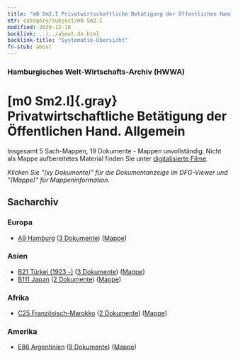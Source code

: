 ```yaml
---
title: "m0 Sm2.I Privatwirtschaftliche Betätigung der Öffentlichen Hand. Allgemein"
etr: category/subject/m0 Sm2.I
modified: 2020-12-18
backlink: ../../about.de.html
backlink-title: "Systematik-Übersicht"
fn-stub: about
---
```


### Hamburgisches Welt-Wirtschafts-Archiv (HWWA)
# [m0 Sm2.I]{.gray}&#8201; Privatwirtschaftliche Betätigung der Öffentlichen Hand. Allgemein&#160; 




Insgesamt 5 Sach-Mappen, 19 Dokumente - Mappen unvollständig.
Nicht als Mappe aufbereitetes Material finden Sie unter [digitalisierte Filme](/film/h1_sh).

_Klicken Sie "(xy Dokumente)" für die Dokumentanzeige im DFG-Viewer und "(Mappe)" für Mappeninformation._

## Sacharchiv




### Europa

- [A9 Hamburg](../../../geo/about.de.html#A9) (<a href="https://dfg-viewer.de/show/?tx_dlf[id]=https://pm20.zbw.eu/mets/sh/1409xx/140905/1449xx/144909/public.mets.de.xml" target="_blank">3 Dokumente</a>) ([Mappe](http://purl.org/pressemappe20/folder/sh/140905,144909))

### Asien

- [B21 Türkei (1923 -)](../../../geo/about.de.html#B21) (<a href="https://dfg-viewer.de/show/?tx_dlf[id]=https://pm20.zbw.eu/mets/sh/1411xx/141111/1449xx/144909/public.mets.de.xml" target="_blank">3 Dokumente</a>) ([Mappe](http://purl.org/pressemappe20/folder/sh/141111,144909))
- [B111 Japan](../../../geo/about.de.html#B111) (<a href="https://dfg-viewer.de/show/?tx_dlf[id]=https://pm20.zbw.eu/mets/sh/1412xx/141272/1449xx/144909/public.mets.de.xml" target="_blank">2 Dokumente</a>) ([Mappe](http://purl.org/pressemappe20/folder/sh/141272,144909))

### Afrika

- [C25 Französisch-Marokko](../../../geo/about.de.html#C25) (<a href="https://dfg-viewer.de/show/?tx_dlf[id]=https://pm20.zbw.eu/mets/sh/1413xx/141358/1449xx/144909/public.mets.de.xml" target="_blank">2 Dokumente</a>) ([Mappe](http://purl.org/pressemappe20/folder/sh/141358,144909))

### Amerika

- [E86 Argentinien](../../../geo/about.de.html#E86) (<a href="https://dfg-viewer.de/show/?tx_dlf[id]=https://pm20.zbw.eu/mets/sh/1416xx/141692/1449xx/144909/public.mets.de.xml" target="_blank">9 Dokumente</a>) ([Mappe](http://purl.org/pressemappe20/folder/sh/141692,144909))


